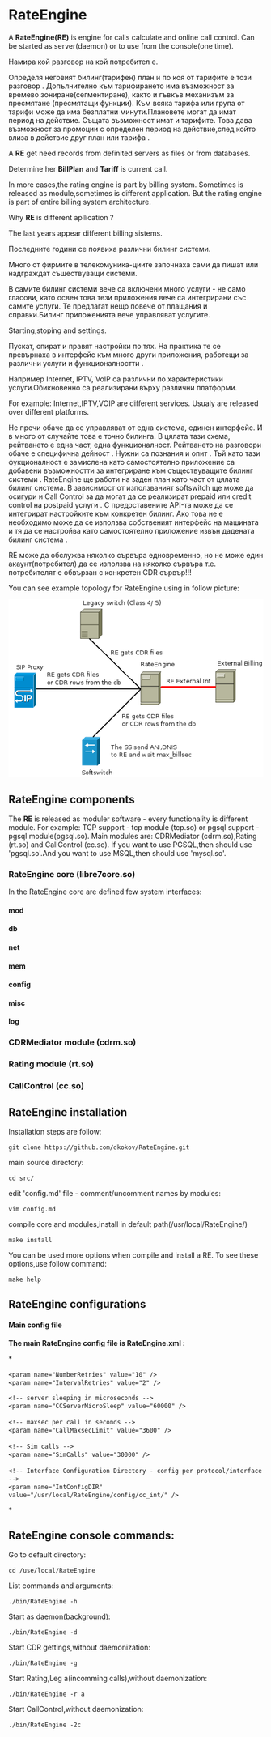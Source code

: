 # RateEngine

  A **RateEngine(RE)** is engine for calls calculate and online call control.
Can be started as server(daemon) or to use from the console(one time).


  Намира кой разговор на кой потребител е. 

Определя неговият билинг(тарифен) план и по коя от тарифите е този разговор
. 
Допълнително към тарифирането има възможност за времево зониране(сегментиране),
както и гъвкъв механизъм за пресмятане (пресмятащи функции). 
Към всяка тарифа или група от тарифи може да има безплатни минути.Плановете могат да имат период на действие. 
Същата възможност имат и тарифите. 
Това дава възможност за промоции с определен период на действие,след който влиза в действие друг план или тарифа .

  A **RE** get need records from definited servers as files or from databases.

Determine her **BillPlan** and **Tariff** is current call.

 In more cases,the rating engine is part by billing system.
Sometimes is released as module,sometimes is different application.
But the rating engine is part of entire billing system architecture.
 

  Why **RE** is different apllication ?

The last years appear different billing sistems.

 Последните години се появиха различни билинг системи. 

Много от фирмите в телекомуника-циите започнаха сами да пишат или надграждат съществуващи системи. 

В самите билинг системи вече са включени много услуги - не само гласови, като освен това тези приложения вече са интегрирани със самите услуги. 
Те предлагат нещо повече от плащания и справки.Билинг приложенията вече управляват услугите. 

Starting,stoping and settings.

Пускат, спират и правят настройки по тях. На практика те се превърнаха в интерфейс към много други приложения, 
работещи за различни услуги и функционалностти . 

Например Internet, IPTV, VoIP са различни по характеристики услуги.Обикновенно са реализирани върху различни платформи. 

For example: Internet,IPTV,VOIP are different services. Usualy are released over different platforms.

Не пречи обаче да се управляват от една система, единен интерфейс. И в много от случайте  това е точно билинга. 
В цялата тази схема, рейтването е една част, една функционалност. Рейтването на разговори обаче е специфична дейност . 
Нужни са познания и опит . Тъй като тази фукционалност е замислена като самостоятелно приложение са добавени възможностти за интегриране към съществуващите билинг системи . 
RateEngine ще работи на заден план като част от цялата билинг система. 
В зависимост от използваният softswitch ще може да осигури и Call Control за да могат да се реализират prepaid  или credit control на postpaid услуги . 
С предоставените API-та може да  се интегрират настройките към конкретен билинг. 
Ако това не е необходимо може да се използва собственият интерфейс на машината и тя да се настройва като самостоятелно приложение  извън дадената билинг система .


   RE може да обслужва няколко сървъра едновременно, но не може един акаунт(потребител) да се използва на няколко сървъра т.е. потребителят е обвързан с конкретен CDR сървър!!!


You can see example topology for RateEngine using in follow picture:

![](RateEngine_v2.png)


## RateEngine components

The **RE** is released as moduler software - every functionality is different module.
For example: TCP support - tcp module (tcp.so) or pgsql support - pgsql module(pgsql.so).
Main modules are: CDRMediator (cdrm.so),Rating (rt.so) and CallControl (cc.so).
If you want to use PGSQL,then should use 'pgsql.so'.And you want to use MSQL,then should use 'mysql.so'. 

### RateEngine core (libre7core.so)

In the RateEngine core are defined few system interfaces:

#### **mod**

#### **db**

#### **net**

#### **mem**

#### **config**

#### **misc**

#### **log**


### CDRMediator module (cdrm.so)

### Rating module (rt.so)

### CallControl (cc.so)

## RateEngine installation

Installation steps are follow:

``` 
git clone https://github.com/dkokov/RateEngine.git
```

main source directory:
```
cd src/
```

edit 'config.md' file - comment/uncomment names by modules:
```
vim config.md
```

compile core and modules,install in default path(/usr/local/RateEngine/)
```
make install
```

You can be used more options when compile and install a RE.
To see these options,use follow command:

```
make help
```

## RateEngine configurations

#### Main config file

**The main RateEngine config file is RateEngine.xml :**

*<RateEngine version="0.7.0" >
 <System>
    <param name="DIR" value="/usr/local/RateEngine/" />
    <param name="PIDFile" value="logs/rate_engine_6.pid" />
 </System>
 <LoadModules>
    <param name="module" value="pgsql.so" />
    <param name="module" value="mysql.so" />
    <param name="module" value="redis.so" />
    <param name="module" value="cdrm.so" />
    <param name="module" value="rt.so" />
 </LoadModules>
 <DB>
    <param name="dbtype" value="pgsql" />
    <param name="dbhost" value="127.0.0.1" />
    <param name="dbname" value="rate_engine" />
    <param name="dbuser" value="global" />
    <param name="dbpass" value="_cfg.access" />
    <!-- 3306,5432,6379 -->
    <param name="dbport" value="5432" />

    <param name="NumberRetries" value="10" />
    <param name="IntervalRetries" value="2" />
 </DB>
 <CallControl>
    <param name="active" value="yes" />

    <!-- server sleeping in microseconds -->
    <param name="CCServerMicroSleep" value="60000" />

    <!-- maxsec per call in seconds -->
    <param name="CallMaxsecLimit" value="3600" />

    <!-- Sim calls -->
    <param name="SimCalls" value="30000" />

    <!-- Interface Configuration Directory - config per protocol/interface -->
    <param name="IntConfigDIR" value="/usr/local/RateEngine/config/cc_int/" />
 </CallControl>
 <Rating>
    <param name="active" value="no" />
    <param name="leg" value="a" />
    <!-- <param name="NoPrefixRating" value="&" /> -->
    <!-- RatingInterval, seconds -->
    <param name="RatingInterval" value="120" />
    <!-- WaitRatingInterval , microseconds -->
    <param name="WaitRatingInterval" value="5" />
    <param name="RatingJSONConfigDIR" value="/home/dkokov/VQuality/RateEngine/v7/src/config/samples/rt_json/" />
    <!-- When you want to use pcard for all subscribers,
         set this param with 'yes' -->
    <param name="UsePCard" value="no" />
    <!-- 'start_date' or 'end_date' -->
    <param name="PCardSortKey" value="start_date" />
    <!-- 'desc' or 'asc' -->
    <param name="PCardSortMode" value="desc" />
    <!-- When you want to use only one billing day(one billing cycle),
         insert a billing day here.If it's empty,
         then will use 'billing_day' from the 'billing_account' table -->
    <param name="BillingDay" value="01" />
    <param name="DayOfPayment" value="10" />
    <!-- k limit min = (limit/amount) when have more from 1 rating account per billing account -->
    <param name="KLimitMin" value="0.05" />
 </Rating>
 <CDRMediator>
    <param name="CDRProfilesDIR" value="/usr/local/RateEngine/config/cdr_profiles/" />
 </CDRMediator>
 <Logs>
    <!-- <param name="active" value="yes" /> -->
    <param name="LogFile" value="logs/rate_engine_6.log" />
    <param name="LogMaxFileSize" value="40960000" />
    <param name="LogSeparator" value="|" />
    <param name="LogDateFormat" value="" />
    <!-- 1,INFO ; 2,WARN ; 3,DEBUG ; 4,DEBUG + TIMING ;-->
    <param name="LogDebugLevel" value="3" />
 </Logs>
</RateEngine>*





## RateEngine console commands:

Go to default directory:
```
cd /use/local/RateEngine
```

List commands and arguments:
```
./bin/RateEngine -h
```

Start as daemon(background):
```
./bin/RateEngine -d
```

Start CDR gettings,without daemonization:
```
./bin/RateEngine -g
```

Start Rating,Leg a(incomming calls),without daemonization:
```
./bin/RateEngine -r a
```

Start CallControl,without daemonization:
```
./bin/RateEngine -2c
```


